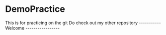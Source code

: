 # DemoPractice
This is for practicing on the git 
Do check out my other repository
-----------Welcome -----------------